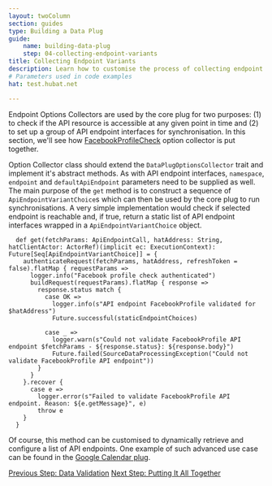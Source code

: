 ```yaml
---
layout: twoColumn
section: guides
type: Building a Data Plug
guide:
    name: building-data-plug
    step: 04-collecting-endpoint-variants
title: Collecting Endpoint Variants
description: Learn how to customise the process of collecting endpoint interfaces
# Parameters used in code examples
hat: test.hubat.net

---
```


Endpoint Options Collectors are used by the core plug for two purposes: (1) to check if the API resource
is accessible at any given point in time and (2) to set up a group of API endpoint interfaces for synchronisation. 
In this section, we'll see how [FacebookProfileCheck](http://github.com) option collector is put together. 

Option Collector class should extend the `DataPlugOptionsCollector` trait and implement it's abstract methods. 
As with API endpoint interfaces, `namespace`, `endpoint` and `defaultApiEndpoint` parameters need to
be supplied as well. The main purpose of  the `get` method is to construct a sequence of `ApiEndpointVariantChoice`s 
which can then be used by the core plug to run synchronisations. A very simple 
implementation would check if selected endpoint is reachable and, if true, return a static list of
API endpoint interfaces wrapped in a `ApiEndpointVariantChoice` object.

```noselect
  def get(fetchParams: ApiEndpointCall, hatAddress: String, hatClientActor: ActorRef)(implicit ec: ExecutionContext): Future[Seq[ApiEndpointVariantChoice]] = {
    authenticateRequest(fetchParams, hatAddress, refreshToken = false).flatMap { requestParams =>
      logger.info("Facebook profile check authenticated")
      buildRequest(requestParams).flatMap { response =>
        response.status match {
          case OK =>
            logger.info(s"API endpoint FacebookProfile validated for $hatAddress")
            Future.successful(staticEndpointChoices)

          case _ =>
            logger.warn(s"Could not validate FacebookProfile API endpoint $fetchParams - ${response.status}: ${response.body}")
            Future.failed(SourceDataProcessingException("Could not validate FacebookProfile API endpoint"))
        }
      }
    }.recover {
      case e =>
        logger.error(s"Failed to validate FacebookProfile API endpoint. Reason: ${e.getMessage}", e)
        throw e
    }
  }
```

Of course, this method can be customised to dynamically retrieve and configure a list of API endpoints. One example of 
such advanced use case can be found in the [Google Calendar plug](https://github.com/Hub-of-all-Things/DataPlugs/blob/master/dataplug-google-calendar/app/org/hatdex/dataplugCalendar/apiInterfaces/GoogleCalendarList.scala).

<nav class="pager-nav">
<a href="03-data-validation.html">Previous Step: Data Validation</a>
<a href="05-putting-it-together.html">Next Step: Putting It All Together</a>
</nav>
